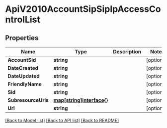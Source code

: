 # ApiV2010AccountSipSipIpAccessControlList

## Properties

Name | Type | Description | Notes
------------ | ------------- | ------------- | -------------
**AccountSid** | **string** |  | [optional] 
**DateCreated** | **string** |  | [optional] 
**DateUpdated** | **string** |  | [optional] 
**FriendlyName** | **string** |  | [optional] 
**Sid** | **string** |  | [optional] 
**SubresourceUris** | [**map[string]interface{}**](.md) |  | [optional] 
**Uri** | **string** |  | [optional] 

[[Back to Model list]](../README.md#documentation-for-models) [[Back to API list]](../README.md#documentation-for-api-endpoints) [[Back to README]](../README.md)


